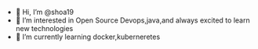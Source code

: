 - 👋 Hi, I’m @shoa19
- 👀 I’m interested in Open Source Devops,java,and always excited to learn new technologies
- 🌱 I’m currently learning docker,kuberneretes


<!---
shoa19/shoa19 is a ✨ special ✨ repository because its `README.md` (this file) appears on your GitHub profile.
You can click the Preview link to take a look at your changes.
--->
